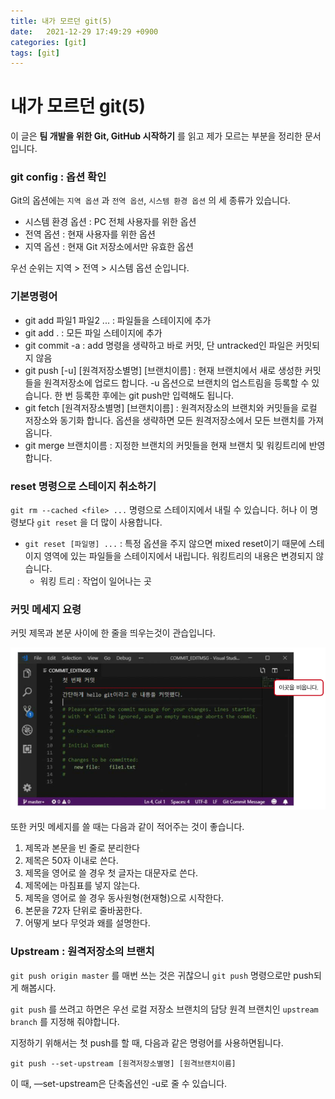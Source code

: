 ```yaml
---
title: 내가 모르던 git(5)
date:   2021-12-29 17:49:29 +0900
categories: [git]
tags: [git]
---
```


# 내가 모르던 git(5)

이 글은 **팀 개발을 위한 Git, GitHub 시작하기** 를 읽고 제가 모르는 부분을 정리한 문서입니다.

### git config : 옵션 확인

Git의 옵션에는 `지역 옵션` 과 `전역 옵션`, `시스템 환경 옵션` 의 세 종류가 있습니다.

- 시스템 환경 옵션 : PC 전체 사용자를 위한 옵션
- 전역 옵션 : 현재 사용자를 위한 옵션
- 지역 옵션 : 현재 Git 저장소에서만 유효한 옵션

우선 순위는 지역 > 전역 > 시스템 옵션 순입니다.

### 기본명령어

- git add 파일1 파일2 ... : 파일들을 스테이지에 추가
- git add . : 모든 파일 스테이지에 추가
- git commit -a : add 명령을 생략하고 바로 커밋, 단 untracked인 파일은 커밋되지 않음
- git push [-u] [원격저장소별명] [브랜치이름] : 현재 브랜치에서 새로 생성한 커밋들을 원격저장소에 업로드 합니다. -u 옵션으로 브랜치의 업스트림을 등록할 수 있습니다. 한 번 등록한 후에는 git push만 입력해도 됩니다.
- git fetch [원격저장소별명] [브랜치이름] : 원격저장소의 브랜치와 커밋들을 로컬 저장소와 동기화 합니다. 옵션을 생략하면 모든 원격저장소에서 모든 브랜치를 가져옵니다.
- git merge 브랜치이름 : 지정한 브랜치의 커밋들을 현재 브랜치 및 워킹트리에 반영합니다.

### reset 명령으로 스테이지 취소하기

`git rm --cached <file> ...` 명령으로 스테이지에서 내릴 수 있습니다. 허나 이 명령보다 `git reset` 을 더 많이 사용합니다.

- `git reset [파일명] ...` : 특정 옵션을 주지 않으면 mixed reset이기 때문에 스테이지 영역에 있는 파일들을 스테이지에서 내립니다. 워킹트리의 내용은 변경되지 않습니다.
    - 워킹 트리 : 작업이 일어나는 곳


### 커밋 메세지 요령

커밋 제목과 본문 사이에 한 줄을 띄우는것이 관습입니다.

![Untitled](../../assets/img/posts/2021-12-29-git(5)/Untitled.png)

또한 커밋 메세지를 쓸 때는 다음과 같이 적어주는 것이 좋습니다.

1. 제목과 본문을 빈 줄로 분리한다
2. 제목은 50자 이내로 쓴다.
3. 제목을 영어로 쓸 경우 첫 글자는 대문자로 쓴다.
4. 제목에는 마침표를 넣지 않는다.
5. 제목을 영어로 쓸 경우 동사원형(현재형)으로 시작한다.
6. 본문을 72자 단위로 줄바꿈한다.
7. 어떻게 보다 무엇과 왜를 설명한다.

### Upstream : 원격저장소의 브랜치

`git push origin master` 를 매번 쓰는 것은 귀찮으니 `git push` 명령으로만 push되게 해봅시다.

`git push` 를 쓰려고 하면은 우선 로컬 저장소 브랜치의 담당 원격 브랜치인 `upstream branch` 를 지정해 줘야합니다.

지정하기 위해서는 첫 push를 할 때, 다음과 같은 명령어를 사용하면됩니다.

```shell
git push --set-upstream [원격저장소별명] [원격브랜치이름]
```

이 때, —set-upstream은 단축옵션인 -u로 줄 수 있습니다.
